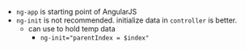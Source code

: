 - `ng-app` is starting point of AngularJS
- `ng-init` is not recommended. initialize data in `controller` is better.
  - can use to hold temp data
    - `ng-init="parentIndex = $index"`
